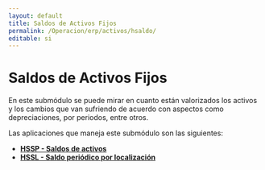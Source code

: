 ```yaml
---
layout: default
title: Saldos de Activos Fijos
permalink: /Operacion/erp/activos/hsaldo/
editable: si
---
```


# Saldos de Activos Fijos 

En este submódulo se puede mirar en cuanto están valorizados los activos y los cambios que van sufriendo de acuerdo con aspectos como depreciaciones, por periodos, entre otros.

Las aplicaciones que maneja este submódulo son las siguientes:

* [**HSSP - Saldos de activos**](http://docs.oasiscom.com/Operacion/erp/activos/hsaldo/hssp#saldos-de-activos-hssp)  
* [**HSSL - Saldo periódico por localización**](http://docs.oasiscom.com/Operacion/erp/activos/hsaldo/hssl#saldo-peiodico-por-localizacion-hssl) 

